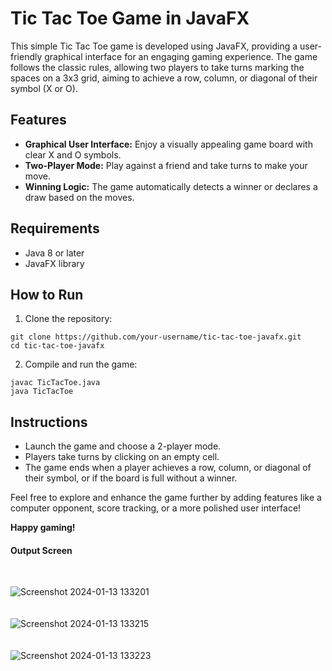 <h1>Tic Tac Toe Game in JavaFX</h1>

<p>This simple Tic Tac Toe game is developed using JavaFX, providing a user-friendly graphical interface for an engaging gaming experience. The game follows the classic rules, allowing two players to take turns marking the spaces on a 3x3 grid, aiming to achieve a row, column, or diagonal of their symbol (X or O).</p>

<h2>Features</h2>

<ul>
    <li><strong>Graphical User Interface:</strong> Enjoy a visually appealing game board with clear X and O symbols.</li>
    <li><strong>Two-Player Mode:</strong> Play against a friend and take turns to make your move.</li>
    <li><strong>Winning Logic:</strong> The game automatically detects a winner or declares a draw based on the moves.</li>
</ul>

<h2>Requirements</h2>

<ul>
    <li>Java 8 or later</li>
    <li>JavaFX library</li>
</ul>

<h2>How to Run</h2>

<ol>
    <li>Clone the repository:</li>
</ol>

<pre><code>git clone https://github.com/your-username/tic-tac-toe-javafx.git
cd tic-tac-toe-javafx
</code></pre>

<ol start="2">
    <li>Compile and run the game:</li>
</ol>

<pre><code>javac TicTacToe.java
java TicTacToe
</code></pre>

<h2>Instructions</h2>

<ul>
    <li>Launch the game and choose a 2-player mode.</li>
    <li>Players take turns by clicking on an empty cell.</li>
    <li>The game ends when a player achieves a row, column, or diagonal of their symbol, or if the board is full without a winner.</li>
</ul>

<p>Feel free to explore and enhance the game further by adding features like a computer opponent, score tracking, or a more polished user interface!</p>

<p><strong>Happy gaming!</strong></p>

</body>

<h4> Output Screen </h4> <br>

![Screenshot 2024-01-13 133201](https://github.com/vishnub1/Tic_tac_Toe/assets/91277493/5f707837-d8da-491c-a719-4e881b0030ea)
<br>
<br>
<br>
![Screenshot 2024-01-13 133215](https://github.com/vishnub1/Tic_tac_Toe/assets/91277493/2bb98495-e0b2-40d3-8cc3-eedfba911c37)
<br>
<br>
<br>
![Screenshot 2024-01-13 133223](https://github.com/vishnub1/Tic_tac_Toe/assets/91277493/f23b6562-88f7-4792-bbcd-0960d52d81ff)

